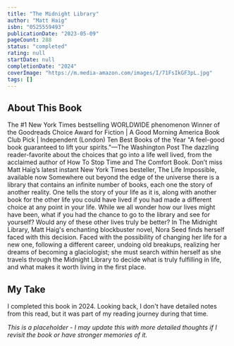 ```yaml
---
title: "The Midnight Library"
author: "Matt Haig"
isbn: "0525559493"
publicationDate: "2023-05-09"
pageCount: 288
status: "completed"
rating: null
startDate: null
completionDate: "2024"
coverImage: "https://m.media-amazon.com/images/I/71FsIkGF3pL.jpg"
tags: []
---
```


## About This Book

The #1 New York Times bestselling WORLDWIDE phenomenon Winner of the Goodreads Choice Award for Fiction | A Good Morning America Book Club Pick | Independent (London) Ten Best Books of the Year "A feel-good book guaranteed to lift your spirits."—The Washington Post The dazzling reader-favorite about the choices that go into a life well lived, from the acclaimed author of How To Stop Time and The Comfort Book. Don’t miss Matt Haig’s latest instant New York Times besteller, The Life Impossible, available now Somewhere out beyond the edge of the universe there is a library that contains an infinite number of books, each one the story of another reality. One tells the story of your life as it is, along with another book for the other life you could have lived if you had made a different choice at any point in your life. While we all wonder how our lives might have been, what if you had the chance to go to the library and see for yourself? Would any of these other lives truly be better? In The Midnight Library, Matt Haig's enchanting blockbuster novel, Nora Seed finds herself faced with this decision. Faced with the possibility of changing her life for a new one, following a different career, undoing old breakups, realizing her dreams of becoming a glaciologist; she must search within herself as she travels through the Midnight Library to decide what is truly fulfilling in life, and what makes it worth living in the first place.

## My Take

I completed this book in 2024. Looking back, I don't have detailed notes from this read, but it was part of my reading journey during that time.

_This is a placeholder - I may update this with more detailed thoughts if I revisit the book or have stronger memories of it._
